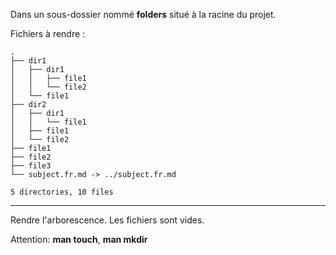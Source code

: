 Dans un sous-dossier nommé **folders** situé à la racine du projet.

Fichiers à rendre :

```
.
├── dir1
│   ├── dir1
│   │   ├── file1
│   │   └── file2
│   └── file1
├── dir2
│   ├── dir1
│   │   └── file1
│   ├── file1
│   └── file2
├── file1
├── file2
├── file3
└── subject.fr.md -> ../subject.fr.md

5 directories, 10 files
```

---
Rendre l'arborescence. Les fichiers sont vides.

Attention: **man touch**, **man mkdir**
